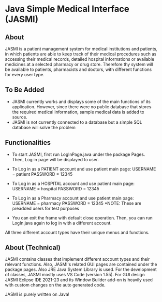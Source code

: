 # Java Simple Medical Interface (JASMI)

## About
JASMI is a patient management system for medical institutions and patients, in which patients are able to  keep track of their medical procedures such as accessing their medical records, detailed hospital informations or available medicines at a selected pharmacy or drug store. Therefore thy system will be available to patients, pharmacists and doctors, with different functions for every user type.

## To Be Added
* JASMI currently works and displays some of the main functions of its application. However, since there were no public database that stores the required medical information, sample medical data is added to source.
* JASMI is not currently connected to a database but a simple SQL database will solve the problem

## Functionalities
* To start JASMI, first run LogInPage.java under the package Pages.
Then, Log in page will be displayed to user.

* To Log in as a PATIENT account and use patient main page:
	USERNAME = patient
	PASSWORD = 12345

* To Log in as a HOSPITAL account and use patient main page:
	USERNAME = hospital
	PASSWORD = 12345

* To Log in as a Pharmacy account and use patient main page:
	USERNAME = pharmacy
	PASSWORD = 12345
	*NOTE: These are preadded users for test purposes
* You can exit the frame with default close operation. Then, you can run LogIn.java again to log in with a different account.

All three different account types have their unique menus and functions.

## About (Technical)
JASMI contains classes that implement different account types and their relevant functions. Also, JASMI's related GUI pages are contained under the package pages. Also JRE Java System Library is used. For the development of classes, JASMI mostly uses VS Code (version 1.55). For GUI design JASMI Eclipse IDE 2021-23 and its Window Builder add-on is heavily used with custom changes on the auto generated code.
	
JASMI is purely written on Java!

